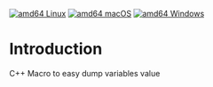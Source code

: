 [![amd64 Linux](https://github.com/Mizux/dump/actions/workflows/amd64_linux.yml/badge.svg)](https://github.com/Mizux/dump/actions/workflows/amd64_linux.yml)
[![amd64 macOS](https://github.com/Mizux/dump/actions/workflows/amd64_macos.yml/badge.svg)](https://github.com/Mizux/dump/actions/workflows/amd64_macos.yml)
[![amd64 Windows](https://github.com/Mizux/dump/actions/workflows/amd64_windows.yml/badge.svg)](https://github.com/Mizux/dump/actions/workflows/amd64_windows.yml)

# Introduction

C++ Macro to easy dump variables value
